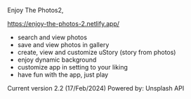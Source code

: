 Enjoy The Photos2,

https://enjoy-the-photos-2.netlify.app/ 

- search and view photos
- save and view photos in gallery
- create, view and customize uStory (story from photos)
- enjoy dynamic background
- customize app in setting to your liking
- have fun with the app, just play

Current version 2.2  (17/Feb/2024)
Powered by: Unsplash API
